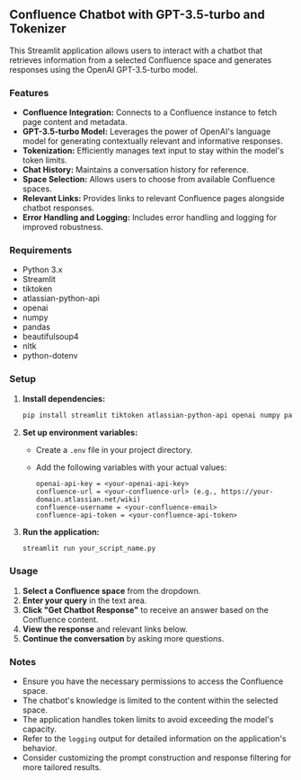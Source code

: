 ## Confluence Chatbot with GPT-3.5-turbo and Tokenizer

This Streamlit application allows users to interact with a chatbot that retrieves information from a selected Confluence space and generates responses using the OpenAI GPT-3.5-turbo model.

### Features

* **Confluence Integration:** Connects to a Confluence instance to fetch page content and metadata.
* **GPT-3.5-turbo Model:** Leverages the power of OpenAI's language model for generating contextually relevant and informative responses.
* **Tokenization:** Efficiently manages text input to stay within the model's token limits.
* **Chat History:** Maintains a conversation history for reference.
* **Space Selection:** Allows users to choose from available Confluence spaces.
* **Relevant Links:** Provides links to relevant Confluence pages alongside chatbot responses.
* **Error Handling and Logging:** Includes error handling and logging for improved robustness.

### Requirements

* Python 3.x
* Streamlit
* tiktoken
* atlassian-python-api
* openai
* numpy
* pandas
* beautifulsoup4
* nltk
* python-dotenv

### Setup

1. **Install dependencies:**

   ```bash
   pip install streamlit tiktoken atlassian-python-api openai numpy pandas beautifulsoup4 nltk python-dotenv
   ```

2. **Set up environment variables:**

   * Create a `.env` file in your project directory.
   * Add the following variables with your actual values:

     ```
     openai-api-key = <your-openai-api-key>
     confluence-url = <your-confluence-url> (e.g., https://your-domain.atlassian.net/wiki)
     confluence-username = <your-confluence-email>
     confluence-api-token = <your-confluence-api-token>
     ```

3. **Run the application:**

   ```bash
   streamlit run your_script_name.py
   ```

### Usage

1. **Select a Confluence space** from the dropdown.
2. **Enter your query** in the text area.
3. **Click "Get Chatbot Response"** to receive an answer based on the Confluence content.
4. **View the response** and relevant links below.
5. **Continue the conversation** by asking more questions.

### Notes

* Ensure you have the necessary permissions to access the Confluence space.
* The chatbot's knowledge is limited to the content within the selected space.
* The application handles token limits to avoid exceeding the model's capacity.
* Refer to the `logging` output for detailed information on the application's behavior.
* Consider customizing the prompt construction and response filtering for more tailored results.

